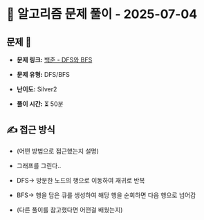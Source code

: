 # 📝 알고리즘 문제 풀이 - 2025-07-04

## 문제 📖

- **문제 링크:** [백준 - DFS와 BFS](https://www.acmicpc.net/problem/1260)

- **문제 유형:** DFS/BFS

- **난이도:** Silver2

- **풀이 시간:** ⏳ 50분

## ✍ 접근 방식

- (어떤 방법으로 접근했는지 설명)
- 그래프를 그린다..
- DFS-> 방문한 노드의 행으로 이동하여 재귀로 반복
- BFS-> 행을 담은 큐를 생성하여 해당 행을 순회하면 다음 행으로 넘어감

- (다른 풀이를 참고했다면 어떤걸 배웠는지)
